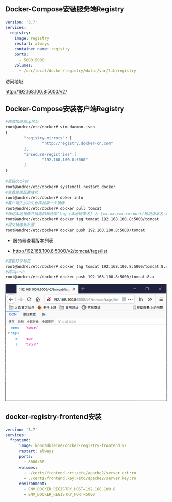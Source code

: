 ## Docker-Compose安装服务端Registry

```yaml
version: '3.7'
services:
  registry:
    image: registry
    restart: always
    container_name: registry
    ports:
      - 5000:5000
    volumes:
      - /usr/local/docker/registry/data:/var/lib/registry
```

访问地址

<http://192.168.100.8:5000/v2/>

## Docker-Compose安装客户端Registry

```bash
#修改加速器ip地址
root@andre:/etc/docker# vim daemon.json 
{
        "registry-mirrors": [
                "http://registry.docker-cn.com"
        ],
        "insecure-registries":[
                "192.168.100.8:5000"
        ]
}

#重启docker
root@andre:/etc/docker# systemctl restart docker
#查看是否配置成功
root@andre:/etc/docker# doker info
#客户端先从中央仓库拉取一个镜像
root@andre:/etc/docker# docker pull tomcat
#标记本地镜像并指向目标仓库(tag [本地镜像名] 为 [xx.xx.xxx.xx:port/标记版本名:标记版本号])
root@andre:/etc/docker# docker tag tomcat 192.168.100.8:5000/tomcat
#提交镜像到私服
root@andre:/etc/docker# docker push 192.168.100.8:5000/tomcat
```

+ 服务器查看版本列表

+ http://192.168.100.8:5000/v2/tomcat/tags/list

```bash
#重新打个标签
root@andre:/etc/docker# docker tag tomcat 192.168.100.8:5000/tomcat:8.x
#再次push
root@andre:/etc/docker# docker push 192.168.100.8:5000/tomcat:8.x
```



![image-20200509171944200](img/01.png)

## docker-registry-frontend安装

```yaml
version: '3.7'
services:
  frontend:
      image: konradkleine/docker-registry-frontend:v2
      restart: always
      ports:
        - 8080:80
      volumes:
        - ./certs/frontend.crt:/etc/apache2/server.crt:ro
        - ./certs/frontend.key:/etc/apache2/server.key:ro
      environment:
        - ENV_DOCKER_REGISTRY_HOST=192.168.100.8
        - ENV_DOCKER_REGISTRY_PORT=5000
```

